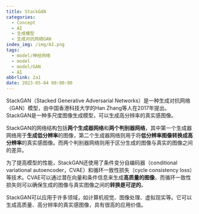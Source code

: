 ```yaml
---
title: StackGAN
categories:
  - Concept
  - AI
  - 生成模型
  - 生成对抗网络GAN
index_img: /img/AI.png
tags:
  - model/神经网络
  - model
  - model/GAN
  - AI
abbrlink: 2a1
date: 2023-05-04 00:00:00
---
```


StackGAN（Stacked Generative Adversarial Networks）是一种生成对抗网络（GAN）模型，由中国香港科技大学的Han Zhang等人在2017年提出。StackGAN是一种多尺度图像生成模型，可以生成高分辨率的真实感图像。

StackGAN的网络结构包括**两个生成器网络**和**两个判别器网络**，其中第一个生成器网络用于**生成低分辨率**的图像，第二个生成器网络则用于将**低分辨率图像转换成高分辨率**的真实感图像。而两个判别器网络则用于区分生成的图像与真实的图像之间的差异。

为了提高模型的性能，StackGAN还使用了条件变分自编码器（conditional variational autoencoder，CVAE）和循环一致性损失（cycle consistency loss）等技术。CVAE可以通过潜在向量和条件信息来生成**高质量的图像**，而循环一致性损失则可以确保生成的图像与真实图像之间的**转换是可逆的**。

StackGAN可以应用于许多领域，如计算机视觉、图像处理、虚拟现实等。它可以生成高质量、高分辨率的真实感图像，具有很高的应用价值。
